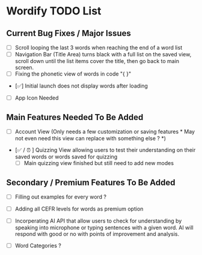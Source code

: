 # Wordify TODO List

## Current Bug Fixes / Major Issues
- [ ] Scroll looping the last 3 words when reaching the end of a word list
- [ ] Navigation Bar (Title Area) turns black with a full list on the saved view, scroll down until the list items cover the title, then go back to main screen.
- [ ] Fixing the phonetic view of words in code "{ }"
- [✅] Initial launch does not display words after loading
- [ ] App Icon Needed

## Main Features Needed To Be Added
- [ ] Account View (Only needs a few customization or saving features * May not even need this view can replace with something else ? *)
- [✅ / ⏰ ] Quizzing View allowing users to test their understanding on their saved words or words saved for quizzing
    - [ ] Main quizzing view finished but still need to add new modes

## Secondary / Premium Features To Be Added
- [ ] Filling out examples for every word ? 
- [ ] Adding all CEFR levels for words as premium option
- [ ] Incorperating AI API that allow users to check for understanding by speaking into microphone or typing sentences with a given word. AI will respond with good or no with points of improvement and analysis.
- [ ] Word Categories ?


